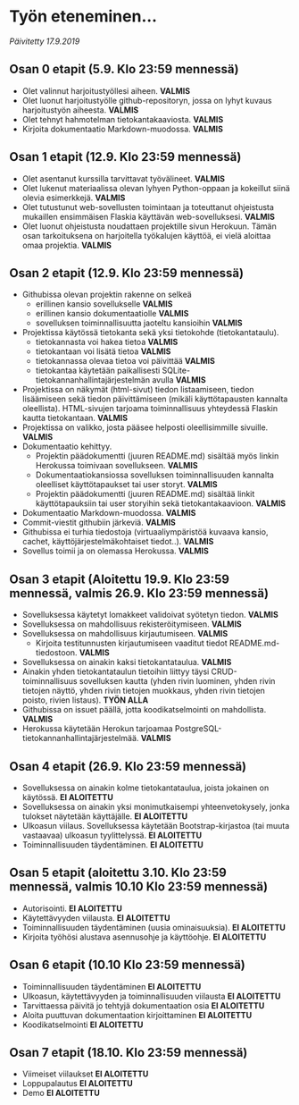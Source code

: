 # Työn eteneminen...

*Päivitetty 17.9.2019*

## Osan 0 etapit (5.9. Klo 23:59 mennessä)
- Olet valinnut harjoitustyöllesi aiheen. **VALMIS**
- Olet luonut harjoitustyölle github-repositoryn, jossa on lyhyt kuvaus harjoitustyön aiheesta. **VALMIS**
- Olet tehnyt hahmotelman tietokantakaaviosta. **VALMIS**
- Kirjoita dokumentaatio Markdown-muodossa. **VALMIS**

## Osan 1 etapit (12.9. Klo 23:59 mennessä)

- Olet asentanut kurssilla tarvittavat työvälineet. **VALMIS**
- Olet lukenut materiaalissa olevan lyhyen Python-oppaan ja kokeillut siinä olevia esimerkkejä. **VALMIS**
- Olet tutustunut web-sovellusten toimintaan ja toteuttanut ohjeistusta mukaillen ensimmäisen Flaskia käyttävän web-sovelluksesi. **VALMIS**
- Olet luonut ohjeistusta noudattaen projektille sivun Herokuun. Tämän osan tarkoituksena on harjoitella työkalujen käyttöä, ei vielä aloittaa omaa projektia. **VALMIS**

## Osan 2 etapit (12.9. Klo 23:59 mennessä)

- Githubissa olevan projektin rakenne on selkeä
    - erillinen kansio sovellukselle **VALMIS**
    - erillinen kansio dokumentaatiolle **VALMIS**
    - sovelluksen toiminnallisuutta jaoteltu kansioihin **VALMIS**
- Projektissa käytössä tietokanta sekä yksi tietokohde (tietokantataulu).
    - tietokannasta voi hakea tietoa **VALMIS**
    - tietokantaan voi lisätä tietoa **VALMIS**
    - tietokannassa olevaa tietoa voi päivittää **VALMIS**
    - tietokantaa käytetään paikallisesti SQLite-tietokannanhallintajärjestelmän avulla **VALMIS**
- Projektissa on näkymät (html-sivut) tiedon listaamiseen, tiedon lisäämiseen sekä tiedon päivittämiseen (mikäli käyttötapausten kannalta oleellista). HTML-sivujen tarjoama toiminnallisuus yhteydessä Flaskin kautta tietokantaan. **VALMIS**
- Projektissa on valikko, josta pääsee helposti oleellisimmille sivuille. **VALMIS**
- Dokumentaatio kehittyy.
    - Projektin päädokumentti (juuren README.md) sisältää myös linkin Herokussa toimivaan sovellukseen. **VALMIS**
    - Dokumentaatiokansiossa sovelluksen toiminnallisuuden kannalta oleelliset käyttötapaukset tai user storyt. **VALMIS**
    - Projektin päädokumentti (juuren README.md) sisältää linkit käyttötapauksiin tai user storyihin sekä tietokantakaavioon. **VALMIS**
- Dokumentaatio Markdown-muodossa. **VALMIS**
- Commit-viestit githubiin järkeviä. **VALMIS**
- Githubissa ei turhia tiedostoja (virtuaaliympäristöä kuvaava kansio, cachet, käyttöjärjestelmäkohtaiset tiedot..). **VALMIS**
- Sovellus toimii ja on olemassa Herokussa. **VALMIS**

## Osan 3 etapit (Aloitettu 19.9. Klo 23:59 mennessä, valmis 26.9. Klo 23:59 mennessä)

- Sovelluksessa käytetyt lomakkeet validoivat syötetyn tiedon. **VALMIS**
- Sovelluksessa on mahdollisuus rekisteröitymiseen. **VALMIS**
- Sovelluksessa on mahdollisuus kirjautumiseen. **VALMIS**
    - Kirjoita testitunnusten kirjautumiseen vaaditut tiedot README.md-tiedostoon. **VALMIS**
- Sovelluksessa on ainakin kaksi tietokantataulua. **VALMIS**
- Ainakin yhden tietokantataulun tietoihin liittyy täysi CRUD-toiminnallisuus sovelluksen kautta (yhden rivin luominen, yhden rivin tietojen näyttö, yhden rivin tietojen muokkaus, yhden rivin tietojen poisto, rivien listaus). **TYÖN ALLA**
- Githubissa on issuet päällä, jotta koodikatselmointi on mahdollista. **VALMIS**
- Herokussa käytetään Herokun tarjoamaa PostgreSQL-tietokannanhallintajärjestelmää. **VALMIS**

## Osan 4 etapit (26.9. Klo 23:59 mennessä)

- Sovelluksessa on ainakin kolme tietokantataulua, joista jokainen on käytössä. **EI ALOITETTU**
- Sovelluksessa on ainakin yksi monimutkaisempi yhteenvetokysely, jonka tulokset näytetään käyttäjälle. **EI ALOITETTU**
- Ulkoasun viilaus. Sovelluksessa käytetään Bootstrap-kirjastoa (tai muuta vastaavaa) ulkoasun tyylittelyssä. **EI ALOITETTU**
- Toiminnallisuuden täydentäminen. **EI ALOITETTU**

## Osan 5 etapit (aloitettu 3.10. Klo 23:59 mennessä, valmis 10.10 Klo 23:59 mennessä)

- Autorisointi. **EI ALOITETTU**
- Käytettävyyden viilausta. **EI ALOITETTU**
- Toiminnallisuuden täydentäminen (uusia ominaisuuksia). **EI ALOITETTU**
- Kirjoita työhösi alustava asennusohje ja käyttöohje. **EI ALOITETTU**

## Osan 6 etapit (10.10 Klo 23:59 mennessä)

- Toiminnallisuuden täydentäminen **EI ALOITETTU**
- Ulkoasun, käytettävyyden ja toiminnallisuuden viilausta **EI ALOITETTU**
- Tarvittaessa päivitä jo tehtyjä dokumentaation osia **EI ALOITETTU**
- Aloita puuttuvan dokumentaation kirjoittaminen **EI ALOITETTU**
- Koodikatselmointi **EI ALOITETTU**

## Osan 7 etapit (18.10. Klo 23:59 mennessä)

- Viimeiset viilaukset **EI ALOITETTU**
- Loppupalautus **EI ALOITETTU**
- Demo **EI ALOITETTU**
